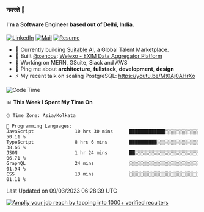 ### नमस्ते 🙏

#### I'm a Software Engineer based out of Delhi, India.

[![LinkedIn](https://img.shields.io/badge/linkedin-%230077B5.svg)](https://linkedin.com/in/sambhav2612)
[![Mail](https://img.shields.io/badge/gmail-D14836)](mailto:sambhavjain2612@gmail.com)
[![Resume](https://img.shields.io/badge/resume-%23#FFFF00.svg)](https://mega.nz/file/IjA3yaoB#BFfQg1-aKva0piAd_wWs8Hf5dlnYRQ2ZkwtYwNMzBhA)

- 🏢 Currently building [Suitable AI](https://suitable.ai), a Global Talent Marketplace.
- 💅 Built [@xencov](https://github.com/xencov): [Welexo - EXIM Data Aggregator Platform](https://welexo.com)
- 🌱 Working on MERN, GSuite, Slack and AWS
- 💬 Ping me about **architecture**, **fullstack**, **development**, **design**
- ⚡️ My recent talk on scaling PostgreSQL: https://youtu.be/Mt0Aj0AHrXo

<!--START_SECTION:waka-->
![Code Time](http://img.shields.io/badge/Code%20Time-3%2C233%20hrs%206%20mins-blue)

📊 **This Week I Spent My Time On** 

```text
🕑︎ Time Zone: Asia/Kolkata

💬 Programming Languages: 
JavaScript               10 hrs 30 mins      █████████████░░░░░░░░░░░░   50.11 % 
TypeScript               8 hrs 6 mins        ██████████░░░░░░░░░░░░░░░   38.66 % 
JSON                     1 hr 24 mins        ██░░░░░░░░░░░░░░░░░░░░░░░   06.71 % 
GraphQL                  24 mins             ░░░░░░░░░░░░░░░░░░░░░░░░░   01.94 % 
CSS                      13 mins             ░░░░░░░░░░░░░░░░░░░░░░░░░   01.11 % 
```


 Last Updated on 09/03/2023 06:28:39 UTC
<!--END_SECTION:waka-->

[![Ampliy your job reach by tapping into 1000+ verified recuiters](https://user-images.githubusercontent.com/19583619/212717528-45b497fd-e886-4452-90fe-93829667bd63.png)](https://app.suitable.ai/login)

